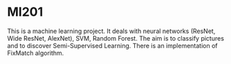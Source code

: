 # MI201

This is a machine learning project. It deals with neural networks (ResNet, Wide ResNet, AlexNet), SVM, Random Forest. The aim is to classify pictures and to discover Semi-Supervised Learning. There is an implementation of FixMatch algorithm.
